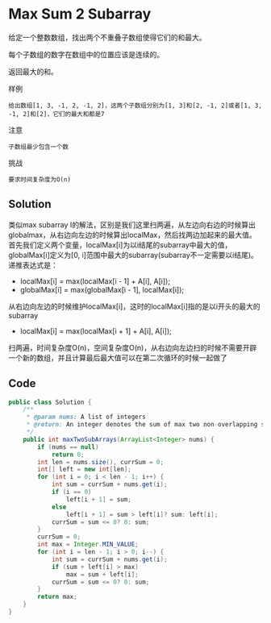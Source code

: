 # Max Sum 2 Subarray

给定一个整数数组，找出两个不重叠子数组使得它们的和最大。

每个子数组的数字在数组中的位置应该是连续的。

返回最大的和。

样例

    给出数组[1, 3, -1, 2, -1, 2]，这两个子数组分别为[1, 3]和[2, -1, 2]或者[1, 3, -1, 2]和[2]，它们的最大和都是7

注意

    子数组最少包含一个数

挑战

    要求时间复杂度为O(n)

## Solution

类似max subarray I的解法，区别是我们这里扫两遍，从左边向右边的时候算出globalmax，从右边向左边的时候算出localMax，然后找两边加起来的最大值。首先我们定义两个变量，localMax[i]为以i结尾的subarray中最大的值，globalMax[i]定义为[0, i]范围中最大的subarray(subarray不一定需要以i结尾)。递推表达式是：

+ localMax[i] = max(localMax[i - 1] + A[i], A[i]);
+ globalMax[i] = max(globalMax[i - 1], localMax[i]);

从右边向左边的时候维护localMax[i]，这时的localMax[i]指的是以i开头的最大的subarray

+ localMax[i] = max(localMax[i + 1] + A[i], A[i]);

扫两遍，时间复杂度O(n)，空间复杂度O(n)，从右边向左边扫的时候不需要开辟一个新的数组，并且计算最后最大值可以在第二次循环的时候一起做了

## Code

```java
public class Solution {
    /**
     * @param nums: A list of integers
     * @return: An integer denotes the sum of max two non-overlapping subarrays
     */
    public int maxTwoSubArrays(ArrayList<Integer> nums) {
        if (nums == null)
            return 0;
        int len = nums.size(), currSum = 0;
        int[] left = new int[len];
        for (int i = 0; i < len - 1; i++) {
            int sum = currSum + nums.get(i);
            if (i == 0)
                left[i + 1] = sum;
            else
                left[i + 1] = sum > left[i]? sum: left[i];
            currSum = sum <= 0? 0: sum;
        }
        currSum = 0;
        int max = Integer.MIN_VALUE;
        for (int i = len - 1; i > 0; i--) {
            int sum = currSum + nums.get(i);
            if (sum + left[i] > max)
                max = sum + left[i];
            currSum = sum <= 0? 0: sum;
        }
        return max;
    }
}
```

